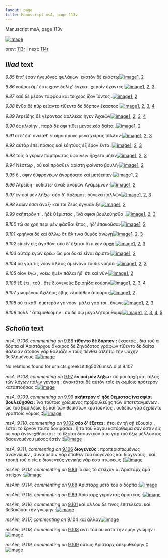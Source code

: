 ```yaml
---
layout: page
title: Manuscript msA, page 113v
---
```


Manuscript msA, page 113v

[![image](http://www.homermultitext.org/iipsrv?OBJ=IIP,1.0&FIF=/project/homer/pyramidal/deepzoom/hmt/vaimg/2017a/VA113VN_0616.tif&WID=100&CVT=JPEG)](http://www.homermultitext.org/ict2/?urn=urn:cite2:hmt:vaimg.2017a:VA113VN_0616)

prev:  [113r](../113r) | next:  [114r](../114r)

## *Iliad* text

*9.85* <a id="9.85"/> ἓπτ' ἔσαν ἡγεμόνες φυλάκων· ἑκατὸν δὲ ἑκάστῳ[![image](http://www.homermultitext.org/iipsrv?OBJ=IIP,1.0&FIF=/project/homer/pyramidal/deepzoom/hmt/vaimg/2017a/VA113VN_0616.tif&RGN=0.4805,0.2344,0.3944,0.0293&WID=1000&CVT=JPEG)](http://www.homermultitext.org/ict2/?urn=urn:cite2:hmt:vaimg.2017a:VA113VN_0616@0.4805,0.2344,0.3944,0.0293)[1](#msA_9.667), [2](#msA_9.1)

*9.86* <a id="9.86"/> κοῦροι ἅμ' ἔστειχον· δολὶχ' ἔγχεα . χερσὶν ἔχοντες·[![image](http://www.homermultitext.org/iipsrv?OBJ=IIP,1.0&FIF=/project/homer/pyramidal/deepzoom/hmt/vaimg/2017a/VA113VN_0616.tif&RGN=0.4835,0.2622,0.3894,0.0225&WID=1000&CVT=JPEG)](http://www.homermultitext.org/ict2/?urn=urn:cite2:hmt:vaimg.2017a:VA113VN_0616@0.4835,0.2622,0.3894,0.0225)[1](#msA_9.667), [2](#msAim_9.113), [3](#msA_9.1)

*9.87* <a id="9.87"/> καδ δὲ μέσον τάφρου καὶ τείχεος ί̈ζον ϊόντες .[![image](http://www.homermultitext.org/iipsrv?OBJ=IIP,1.0&FIF=/project/homer/pyramidal/deepzoom/hmt/vaimg/2017a/VA113VN_0616.tif&RGN=0.4825,0.2825,0.3894,0.0225&WID=1000&CVT=JPEG)](http://www.homermultitext.org/ict2/?urn=urn:cite2:hmt:vaimg.2017a:VA113VN_0616@0.4825,0.2825,0.3894,0.0225)[1](#msA_9.667), [2](#msA_9.1)

*9.88* <a id="9.88"/> ἔνθα δὲ πῦρ κείαντο τίθεντο δὲ δόρπον ἕκαστος·[![image](http://www.homermultitext.org/iipsrv?OBJ=IIP,1.0&FIF=/project/homer/pyramidal/deepzoom/hmt/vaimg/2017a/VA113VN_0616.tif&RGN=0.4835,0.3013,0.3944,0.0203&WID=1000&CVT=JPEG)](http://www.homermultitext.org/ict2/?urn=urn:cite2:hmt:vaimg.2017a:VA113VN_0616@0.4835,0.3013,0.3944,0.0203)[1](#msA_9.667), [2](#msAim_9.114), [3](#msA_9.106), [4](#msA_9.1)

*9.89* <a id="9.89"/> Ἀτρείδης δὲ γέροντας ἀολλέας ἦγεν Ἀχαιῶν[![image](http://www.homermultitext.org/iipsrv?OBJ=IIP,1.0&FIF=/project/homer/pyramidal/deepzoom/hmt/vaimg/2017a/VA113VN_0616.tif&RGN=0.4785,0.3171,0.3974,0.0225&WID=1000&CVT=JPEG)](http://www.homermultitext.org/ict2/?urn=urn:cite2:hmt:vaimg.2017a:VA113VN_0616@0.4785,0.3171,0.3974,0.0225)[1](#msA_9.667), [2](#msAint_9.120), [3](#msAim_9.115), [4](#msA_9.1)

*9.90* <a id="9.90"/> ἐς κλισίην , παρὰ δέ σφι τίθει μενοεικέα δαῖτα .[![image](http://www.homermultitext.org/iipsrv?OBJ=IIP,1.0&FIF=/project/homer/pyramidal/deepzoom/hmt/vaimg/2017a/VA113VN_0616.tif&RGN=0.4815,0.3351,0.4134,0.0225&WID=1000&CVT=JPEG)](http://www.homermultitext.org/ict2/?urn=urn:cite2:hmt:vaimg.2017a:VA113VN_0616@0.4815,0.3351,0.4134,0.0225)[1](#msA_9.667), [2](#msA_9.1)

*9.91* <a id="9.91"/> οἱ δ' ἐπ' ὀνείαθ' ἑτοῖμα προκείμενα χεῖρας ἴ̈αλλον·[![image](http://www.homermultitext.org/iipsrv?OBJ=IIP,1.0&FIF=/project/homer/pyramidal/deepzoom/hmt/vaimg/2017a/VA113VN_0616.tif&RGN=0.4825,0.3584,0.4134,0.0225&WID=1000&CVT=JPEG)](http://www.homermultitext.org/ict2/?urn=urn:cite2:hmt:vaimg.2017a:VA113VN_0616@0.4825,0.3584,0.4134,0.0225)[1](#msA_9.667), [2](#msAil_9.122), [3](#msA_9.1)

*9.92* <a id="9.92"/> αὐτὰρ ἐπεὶ πόσιος καὶ ἐδητύος ἐξ ἔρον ἕντο .[![image](http://www.homermultitext.org/iipsrv?OBJ=IIP,1.0&FIF=/project/homer/pyramidal/deepzoom/hmt/vaimg/2017a/VA113VN_0616.tif&RGN=0.4775,0.3757,0.3784,0.0218&WID=1000&CVT=JPEG)](http://www.homermultitext.org/ict2/?urn=urn:cite2:hmt:vaimg.2017a:VA113VN_0616@0.4775,0.3757,0.3784,0.0218)[1](#msA_9.667), [2](#msAint_9.121), [3](#msA_9.1)

*9.93* <a id="9.93"/> τοῖς ὁ γέρων πάμπρωτος ὑφαίνειν ἤρχετο μῆτιν[![image](http://www.homermultitext.org/iipsrv?OBJ=IIP,1.0&FIF=/project/homer/pyramidal/deepzoom/hmt/vaimg/2017a/VA113VN_0616.tif&RGN=0.4815,0.3959,0.3914,0.0233&WID=1000&CVT=JPEG)](http://www.homermultitext.org/ict2/?urn=urn:cite2:hmt:vaimg.2017a:VA113VN_0616@0.4815,0.3959,0.3914,0.0233)[1](#msA_9.667), [2](#msAil_9.123), [3](#msA_9.1)

*9.94* <a id="9.94"/> Νέστωρ , οὗ καὶ πρόσθεν ἀρίστη φαίνετο βουλή·[![image](http://www.homermultitext.org/iipsrv?OBJ=IIP,1.0&FIF=/project/homer/pyramidal/deepzoom/hmt/vaimg/2017a/VA113VN_0616.tif&RGN=0.4815,0.414,0.3834,0.0203&WID=1000&CVT=JPEG)](http://www.homermultitext.org/ict2/?urn=urn:cite2:hmt:vaimg.2017a:VA113VN_0616@0.4815,0.414,0.3834,0.0203)[1](#msA_9.667), [2](#msA_9.1)

*9.95* <a id="9.95"/> ὅ , σφιν ἐϋφρονέων ἀγορήσατο καὶ μετέειπεν·[![image](http://www.homermultitext.org/iipsrv?OBJ=IIP,1.0&FIF=/project/homer/pyramidal/deepzoom/hmt/vaimg/2017a/VA113VN_0616.tif&RGN=0.4785,0.4335,0.3964,0.0233&WID=1000&CVT=JPEG)](http://www.homermultitext.org/ict2/?urn=urn:cite2:hmt:vaimg.2017a:VA113VN_0616@0.4785,0.4335,0.3964,0.0233)[1](#msA_9.667), [2](#msA_9.1)

*9.96* <a id="9.96"/> Ἀτρείδη · κύδιστε· ἄναξ ἀνδρῶν Ἀγάμεμνον ·[![image](http://www.homermultitext.org/iipsrv?OBJ=IIP,1.0&FIF=/project/homer/pyramidal/deepzoom/hmt/vaimg/2017a/VA113VN_0616.tif&RGN=0.4795,0.45,0.3794,0.024&WID=1000&CVT=JPEG)](http://www.homermultitext.org/ict2/?urn=urn:cite2:hmt:vaimg.2017a:VA113VN_0616@0.4795,0.45,0.3794,0.024)[1](#msA_9.667), [2](#msA_9.1)

*9.97* <a id="9.97"/> ἐν σοὶ μὲν λήξω· σέο δ' ἄρξομαι . οὕνεκα πολλῶν[![image](http://www.homermultitext.org/iipsrv?OBJ=IIP,1.0&FIF=/project/homer/pyramidal/deepzoom/hmt/vaimg/2017a/VA113VN_0616.tif&RGN=0.4785,0.4696,0.4084,0.0233&WID=1000&CVT=JPEG)](http://www.homermultitext.org/ict2/?urn=urn:cite2:hmt:vaimg.2017a:VA113VN_0616@0.4785,0.4696,0.4084,0.0233)[1](#msA_9.667), [2](#msA_9.108), [3](#msA_9.1)

*9.98* <a id="9.98"/> λαῶν ἐσσι ἄναξ· καί τοι Ζεὺς ἐγγυάλιξε[![image](http://www.homermultitext.org/iipsrv?OBJ=IIP,1.0&FIF=/project/homer/pyramidal/deepzoom/hmt/vaimg/2017a/VA113VN_0616.tif&RGN=0.4735,0.4884,0.3534,0.0248&WID=1000&CVT=JPEG)](http://www.homermultitext.org/ict2/?urn=urn:cite2:hmt:vaimg.2017a:VA113VN_0616@0.4735,0.4884,0.3534,0.0248)[1](#msA_9.667), [2](#msA_9.1)

*9.99* <a id="9.99"/> σκῆπτρόν τ' . ἠδὲ θέμιστας , ἵνά σφισι βουλεύῃσθα .[![image](http://www.homermultitext.org/iipsrv?OBJ=IIP,1.0&FIF=/project/homer/pyramidal/deepzoom/hmt/vaimg/2017a/VA113VN_0616.tif&RGN=0.4665,0.5004,0.4404,0.0301&WID=1000&CVT=JPEG)](http://www.homermultitext.org/ict2/?urn=urn:cite2:hmt:vaimg.2017a:VA113VN_0616@0.4665,0.5004,0.4404,0.0301)[1](#msA_9.667), [2](#msA_9.1), [3](#msA_9.109)

*9.100* <a id="9.100"/> τώ σε χρὴ περι μὲν φᾶσθαι ἔπος , ἠδ' ἐπακοῦσαι·[![image](http://www.homermultitext.org/iipsrv?OBJ=IIP,1.0&FIF=/project/homer/pyramidal/deepzoom/hmt/vaimg/2017a/VA113VN_0616.tif&RGN=0.4765,0.5267,0.4174,0.0248&WID=1000&CVT=JPEG)](http://www.homermultitext.org/ict2/?urn=urn:cite2:hmt:vaimg.2017a:VA113VN_0616@0.4765,0.5267,0.4174,0.0248)[1](#msA_9.667), [2](#msA_9.1)

*9.101* <a id="9.101"/> κρηῆναι δὲ καὶ ἄλλῳ ὅτ ἄ̆ν τινα θυμὸς ἀνώγῃ[![image](http://www.homermultitext.org/iipsrv?OBJ=IIP,1.0&FIF=/project/homer/pyramidal/deepzoom/hmt/vaimg/2017a/VA113VN_0616.tif&RGN=0.4775,0.5462,0.4054,0.024&WID=1000&CVT=JPEG)](http://www.homermultitext.org/ict2/?urn=urn:cite2:hmt:vaimg.2017a:VA113VN_0616@0.4775,0.5462,0.4054,0.024)[1](#msA_9.667), [2](#msAim_9.116), [3](#msA_9.1)

*9.102* <a id="9.102"/> εἰπεῖν εἰς ἀγαθόν· σέο δ' ἕξεται ὅττί κεν ἄρχῃ·[![image](http://www.homermultitext.org/iipsrv?OBJ=IIP,1.0&FIF=/project/homer/pyramidal/deepzoom/hmt/vaimg/2017a/VA113VN_0616.tif&RGN=0.4775,0.562,0.3934,0.0263&WID=1000&CVT=JPEG)](http://www.homermultitext.org/ict2/?urn=urn:cite2:hmt:vaimg.2017a:VA113VN_0616@0.4775,0.562,0.3934,0.0263)[1](#msA_9.667), [2](#msA_9.110), [3](#msA_9.1)

*9.103* <a id="9.103"/> αὐτὰρ ἐγὼν ἐρέω ὥς μοι δοκεῖ εἶναι ἄριστα·[![image](http://www.homermultitext.org/iipsrv?OBJ=IIP,1.0&FIF=/project/homer/pyramidal/deepzoom/hmt/vaimg/2017a/VA113VN_0616.tif&RGN=0.4765,0.5815,0.3794,0.0218&WID=1000&CVT=JPEG)](http://www.homermultitext.org/ict2/?urn=urn:cite2:hmt:vaimg.2017a:VA113VN_0616@0.4765,0.5815,0.3794,0.0218)[1](#msA_9.667), [2](#msA_9.1)

*9.104* <a id="9.104"/> οὐ γάρ τις νόον ἄλλος ἀμείνονα τοῦδε νοήσει·[![image](http://www.homermultitext.org/iipsrv?OBJ=IIP,1.0&FIF=/project/homer/pyramidal/deepzoom/hmt/vaimg/2017a/VA113VN_0616.tif&RGN=0.4765,0.6041,0.3944,0.0225&WID=1000&CVT=JPEG)](http://www.homermultitext.org/ict2/?urn=urn:cite2:hmt:vaimg.2017a:VA113VN_0616@0.4765,0.6041,0.3944,0.0225)[1](#msAim_9.117), [2](#msA_9.667), [3](#msA_9.1)

*9.105* <a id="9.105"/> οἷον ἐγὼ , νοέω ἠμὲν πάλαι ἠδ' έτι καὶ νῦν·[![image](http://www.homermultitext.org/iipsrv?OBJ=IIP,1.0&FIF=/project/homer/pyramidal/deepzoom/hmt/vaimg/2017a/VA113VN_0616.tif&RGN=0.4785,0.6213,0.3944,0.0225&WID=1000&CVT=JPEG)](http://www.homermultitext.org/ict2/?urn=urn:cite2:hmt:vaimg.2017a:VA113VN_0616@0.4785,0.6213,0.3944,0.0225)[1](#msA_9.667), [2](#msA_9.1)

*9.106* <a id="9.106"/> ἐξ έτι , τοῦ . ὅτε διογενεῦς Βρισηΐδα κούρην[![image](http://www.homermultitext.org/iipsrv?OBJ=IIP,1.0&FIF=/project/homer/pyramidal/deepzoom/hmt/vaimg/2017a/VA113VN_0616.tif&RGN=0.4775,0.6379,0.3814,0.0301&WID=1000&CVT=JPEG)](http://www.homermultitext.org/ict2/?urn=urn:cite2:hmt:vaimg.2017a:VA113VN_0616@0.4775,0.6379,0.3814,0.0301)[1](#msA_9.667), [2](#msA_9.111), [3](#msAil_9.124), [4](#msA_9.1)

*9.107* <a id="9.107"/> χωομένου Ἀχιλῆος ἔβης κλισίηθεν ἀπούρας[![image](http://www.homermultitext.org/iipsrv?OBJ=IIP,1.0&FIF=/project/homer/pyramidal/deepzoom/hmt/vaimg/2017a/VA113VN_0616.tif&RGN=0.4785,0.6589,0.4034,0.0263&WID=1000&CVT=JPEG)](http://www.homermultitext.org/ict2/?urn=urn:cite2:hmt:vaimg.2017a:VA113VN_0616@0.4785,0.6589,0.4034,0.0263)[1](#msA_9.667), [2](#msA_9.1)

*9.108* <a id="9.108"/> οὔ τι καθ' ἡμέτερόν γε νόον· μάλα γάρ τοι . ἔγωγε[![image](http://www.homermultitext.org/iipsrv?OBJ=IIP,1.0&FIF=/project/homer/pyramidal/deepzoom/hmt/vaimg/2017a/VA113VN_0616.tif&RGN=0.4795,0.6807,0.3854,0.021&WID=1000&CVT=JPEG)](http://www.homermultitext.org/ict2/?urn=urn:cite2:hmt:vaimg.2017a:VA113VN_0616@0.4795,0.6807,0.3854,0.021)[1](#msA_9.667), [2](#msAim_9.118), [3](#msA_9.1)

*9.109* <a id="9.109"/> πολλ`' ἀπεμυθεόμην . σὺ δὲ σῷ μεγαλήτορι θυμῷ[![image](http://www.homermultitext.org/iipsrv?OBJ=IIP,1.0&FIF=/project/homer/pyramidal/deepzoom/hmt/vaimg/2017a/VA113VN_0616.tif&RGN=0.4805,0.6965,0.4084,0.0278&WID=1000&CVT=JPEG)](http://www.homermultitext.org/ict2/?urn=urn:cite2:hmt:vaimg.2017a:VA113VN_0616@0.4805,0.6965,0.4084,0.0278)[1](#msA_9.667), [2](#msAil_9.125), [3](#msA_9.112), [4](#msAim_9.119), [5](#msA_9.1)

## *Scholia* text

*msA, 9.106, commenting on* [9.88](#9.88)  <a id="msA_9.106"/> **τίθεντο δὲ δόρπον :** ἕκαστος . δια τοῦ α δόρπα αἱ Ἀριστάρχου ἄκαιρος δὲ Ζηνόδοτος γράφων τίθεντο δὲ δαῖτα θάλειαν ἄτοπον γὰρ θαλιάζειν τοὺς πένθει ἀτλήτῳ τὴν ψυχὴν βεβλημένους ⁑[![image](http://www.homermultitext.org/iipsrv?OBJ=IIP,1.0&FIF=/project/homer/pyramidal/deepzoom/hmt/vaimg/2017a/VA113VN_0616.tif&RGN=0.2067,0.1266,0.7244,0.0415&WID=1000&CVT=JPEG)](http://www.homermultitext.org/ict2/?urn=urn:cite2:hmt:vaimg.2017a:VA113VN_0616@0.2067,0.1266,0.7244,0.0415)

No relations found for urn:cts:greekLit:tlg5026.msA.dipl:9.107

*msA, 9.108, commenting on* [9.97](#9.97)  <a id="msA_9.108"/> **ἐν σοὶ μὲν λήξω :** σύ μοι ἀρχὴ καὶ τέλος τῶν λόγων πάλιν γενήση : ἀνακτᾶται δὲ αὐτὸν τοῖς ἐγκωμίοις πρότερον καταπτοήσας ⁑[![image](http://www.homermultitext.org/iipsrv?OBJ=IIP,1.0&FIF=/project/homer/pyramidal/deepzoom/hmt/vaimg/2017a/VA113VN_0616.tif&RGN=0.1988,0.4712,0.2343,0.0593&WID=1000&CVT=JPEG)](http://www.homermultitext.org/ict2/?urn=urn:cite2:hmt:vaimg.2017a:VA113VN_0616@0.1988,0.4712,0.2343,0.0593)

*msA, 9.109, commenting on* [9.99](#9.99)  <a id="msA_9.109"/> **σκῆπτρον τ' ἠδὲ θέμιστας ἵνα σφίσι βουλεύῃσθα :** ἵνα τούτοις χρώμενος προβουλεύῃς τῶν ὑποτεταγμένων . ὡς τοῦ βασιλέως δὲ καὶ τῶν θεμίστων κρατοῦντος . οὐδέπω γὰρ ἐχρῶντο γραπτοῖς νόμοις ⁑[![image](http://www.homermultitext.org/iipsrv?OBJ=IIP,1.0&FIF=/project/homer/pyramidal/deepzoom/hmt/vaimg/2017a/VA113VN_0616.tif&RGN=0.1902,0.5147,0.2343,0.0805&WID=1000&CVT=JPEG)](http://www.homermultitext.org/ict2/?urn=urn:cite2:hmt:vaimg.2017a:VA113VN_0616@0.1902,0.5147,0.2343,0.0805)

*msA, 9.110, commenting on* [9.102](#9.102)  <a id="msA_9.110"/> **σέο δ' έξεται :** ήτοι ἐν τῇ σῇ ἐξουσίᾳ , ἔσται τὸ ἔργον τοῦτο δοκιμασαι . ἥ το τοῦ λόγου κατόρθωμα σόν ἐστιν εἰς σε γαρ ἀνενεχθήσεται : τὸ ἕξεται δασυντέον ἀπο γὰρ τοῦ ἕξω μέλλοντος δασυνομένου μέσος ἐστίν ⁑[![image](http://www.homermultitext.org/iipsrv?OBJ=IIP,1.0&FIF=/project/homer/pyramidal/deepzoom/hmt/vaimg/2017a/VA113VN_0616.tif&RGN=0.1996,0.5861,0.2475,0.0752&WID=1000&CVT=JPEG)](http://www.homermultitext.org/ict2/?urn=urn:cite2:hmt:vaimg.2017a:VA113VN_0616@0.1996,0.5861,0.2475,0.0752)

*msA, 9.111, commenting on* [9.106](#9.106)  <a id="msA_9.111"/> **διογενεὺς :** προπερισπωμένως ἀναγνῶμεν , συναίρεσιν γὰρ ἔπαθεν τοῦ διογενέος καὶ διογενοῦς , καὶ τροπῇ τοῦ ο εἰς ε διογενεῦς γενικῆς γάρ ἐστι πτώσεως ⁑[![image](http://www.homermultitext.org/iipsrv?OBJ=IIP,1.0&FIF=/project/homer/pyramidal/deepzoom/hmt/vaimg/2017a/VA113VN_0616.tif&RGN=0.2137,0.656,0.2434,0.0571&WID=1000&CVT=JPEG)](http://www.homermultitext.org/ict2/?urn=urn:cite2:hmt:vaimg.2017a:VA113VN_0616@0.2137,0.656,0.2434,0.0571)

*msAim, 9.113, commenting on* [9.86](#9.86)  <a id="msAim_9.113"/> Ϊακῶς τὸ στεῖχον αἱ Ἀριστάρχ ἅμα στεῖχον :[![image](http://www.homermultitext.org/iipsrv?OBJ=IIP,1.0&FIF=/project/homer/pyramidal/deepzoom/hmt/vaimg/2017a/VA113VN_0616.tif&RGN=0.4075,0.2609,0.077,0.0273&WID=1000&CVT=JPEG)](http://www.homermultitext.org/ict2/?urn=urn:cite2:hmt:vaimg.2017a:VA113VN_0616@0.4075,0.2609,0.077,0.0273)

*msAim, 9.114, commenting on* [9.88](#9.88)  <a id="msAim_9.114"/> Ἀρίσταρχ μετὰ τοῦ α δόρπα :[![image](http://www.homermultitext.org/iipsrv?OBJ=IIP,1.0&FIF=/project/homer/pyramidal/deepzoom/hmt/vaimg/2017a/VA113VN_0616.tif&RGN=0.4149,0.3052,0.0659,0.0238&WID=1000&CVT=JPEG)](http://www.homermultitext.org/ict2/?urn=urn:cite2:hmt:vaimg.2017a:VA113VN_0616@0.4149,0.3052,0.0659,0.0238)

*msAim, 9.115, commenting on* [9.89](#9.89)  <a id="msAim_9.115"/> Ἀρίσταρχ γέροντας ἀριστέας :[![image](http://www.homermultitext.org/iipsrv?OBJ=IIP,1.0&FIF=/project/homer/pyramidal/deepzoom/hmt/vaimg/2017a/VA113VN_0616.tif&RGN=0.4191,0.329,0.0605,0.0216&WID=1000&CVT=JPEG)](http://www.homermultitext.org/ict2/?urn=urn:cite2:hmt:vaimg.2017a:VA113VN_0616@0.4191,0.329,0.0605,0.0216)

*msAim, 9.116, commenting on* [9.101](#9.101)  <a id="msAim_9.116"/> καὶ αλλου δε τινος ἐπιτελέσαι καὶ βεβαιῶσαι τὴν γνώμην :[![image](http://www.homermultitext.org/iipsrv?OBJ=IIP,1.0&FIF=/project/homer/pyramidal/deepzoom/hmt/vaimg/2017a/VA113VN_0616.tif&RGN=0.43,0.5508,0.0506,0.0367&WID=1000&CVT=JPEG)](http://www.homermultitext.org/ict2/?urn=urn:cite2:hmt:vaimg.2017a:VA113VN_0616@0.43,0.5508,0.0506,0.0367)

*msAim, 9.117, commenting on* [9.104](#9.104)  <a id="msAim_9.117"/> καὶ ἄλλον[![image](http://www.homermultitext.org/iipsrv?OBJ=IIP,1.0&FIF=/project/homer/pyramidal/deepzoom/hmt/vaimg/2017a/VA113VN_0616.tif&RGN=0.4357,0.6098,0.0404,0.0203&WID=1000&CVT=JPEG)](http://www.homermultitext.org/ict2/?urn=urn:cite2:hmt:vaimg.2017a:VA113VN_0616@0.4357,0.6098,0.0404,0.0203)

*msAim, 9.118, commenting on* [9.108](#9.108)  <a id="msAim_9.118"/> αντι τοῦ ου κατα τὴν εμὴν γνώμην :[![image](http://www.homermultitext.org/iipsrv?OBJ=IIP,1.0&FIF=/project/homer/pyramidal/deepzoom/hmt/vaimg/2017a/VA113VN_0616.tif&RGN=0.4517,0.6896,0.0331,0.0285&WID=1000&CVT=JPEG)](http://www.homermultitext.org/ict2/?urn=urn:cite2:hmt:vaimg.2017a:VA113VN_0616@0.4517,0.6896,0.0331,0.0285)

*msAim, 9.119, commenting on* [9.109](#9.109)  <a id="msAim_9.119"/> οὕτως Ἀρίσταρχ ἀπεμυθεόμην ⁑[![image](http://www.homermultitext.org/iipsrv?OBJ=IIP,1.0&FIF=/project/homer/pyramidal/deepzoom/hmt/vaimg/2017a/VA113VN_0616.tif&RGN=0.4856,0.7152,0.1089,0.0164&WID=1000&CVT=JPEG)](http://www.homermultitext.org/ict2/?urn=urn:cite2:hmt:vaimg.2017a:VA113VN_0616@0.4856,0.7152,0.1089,0.0164)